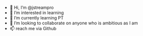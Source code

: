 - 👋 Hi, I’m @jstreampro
- 👀 I’m interested in learning  	  
- 🌱 I’m currently learning PT
- 💞️ I’m looking to collaborate on anyone who is ambitious as I am
- 📫 reach me via Github

<!---
jstreampro/jstreampro is a ✨ special ✨ repository because its `README.md` (this file) appears on your GitHub profile.
You can click the Preview link to take a look at your changes.
--->
